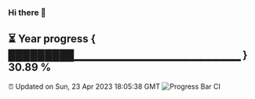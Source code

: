 ### Hi there 👋
⏳ Year progress { █████████▁▁▁▁▁▁▁▁▁▁▁▁▁▁▁▁▁▁▁▁▁ } 30.89 %
---
⏰ Updated on Sun, 23 Apr 2023 18:05:38 GMT
![Progress Bar CI](https://github.com/Moyi321/Moyi321/workflows/Progress%20Bar%20CI/badge.svg)
